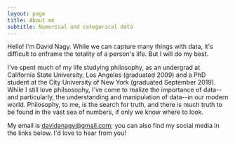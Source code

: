 ```yaml
---
layout: page
title: About me
subtitle: Numerical and categorical data
---
```


Hello! I'm David Nagy. While we can capture many things with data, it's difficult to enframe the totality of a person's life. But I will do my best.

I've spent much of my life studying philosophy, as an undergrad at California State University, Los Angeles (graduated 2009) and a PhD student at the City University of New York (graduated September 2019). While I still love philsosophy, I've come to realize the importance of data--and particularly, the understanding and manipulation of data--in our modern world. Philosophy, to me, is the search for truth, and there is much truth to be found in the vast sea of numbers, if only we know where to look.

My email is [davidanagy@gmail.com](mailto:davidanagy@gmail.com); you can also find my social media in the links below. I'd love to hear from you!
